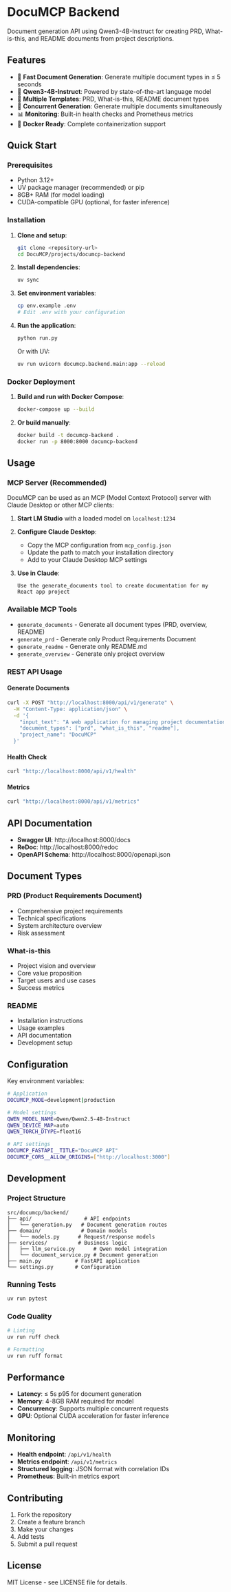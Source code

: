 # DocuMCP Backend

Document generation API using Qwen3-4B-Instruct for creating PRD, What-is-this, and README documents from project descriptions.

## Features

- 🚀 **Fast Document Generation**: Generate multiple document types in ≤ 5 seconds
- 🤖 **Qwen3-4B-Instruct**: Powered by state-of-the-art language model
- 📝 **Multiple Templates**: PRD, What-is-this, README document types
- 🔄 **Concurrent Generation**: Generate multiple documents simultaneously
- 📊 **Monitoring**: Built-in health checks and Prometheus metrics
- 🐳 **Docker Ready**: Complete containerization support

## Quick Start

### Prerequisites

- Python 3.12+
- UV package manager (recommended) or pip
- 8GB+ RAM (for model loading)
- CUDA-compatible GPU (optional, for faster inference)

### Installation

1. **Clone and setup**:
   ```bash
   git clone <repository-url>
   cd DocuMCP/projects/documcp-backend
   ```

2. **Install dependencies**:
   ```bash
   uv sync
   ```

3. **Set environment variables**:
   ```bash
   cp env.example .env
   # Edit .env with your configuration
   ```

4. **Run the application**:
   ```bash
   python run.py
   ```

   Or with UV:
   ```bash
   uv run uvicorn documcp.backend.main:app --reload
   ```

### Docker Deployment

1. **Build and run with Docker Compose**:
   ```bash
   docker-compose up --build
   ```

2. **Or build manually**:
   ```bash
   docker build -t documcp-backend .
   docker run -p 8000:8000 documcp-backend
   ```

## Usage

### MCP Server (Recommended)

DocuMCP can be used as an MCP (Model Context Protocol) server with Claude Desktop or other MCP clients:

1. **Start LM Studio** with a loaded model on `localhost:1234`

2. **Configure Claude Desktop**:
   - Copy the MCP configuration from `mcp_config.json`
   - Update the path to match your installation directory
   - Add to your Claude Desktop MCP settings

3. **Use in Claude**:
   ```
   Use the generate_documents tool to create documentation for my React app project
   ```

### Available MCP Tools

- `generate_documents` - Generate all document types (PRD, overview, README)
- `generate_prd` - Generate only Product Requirements Document
- `generate_readme` - Generate only README.md
- `generate_overview` - Generate only project overview

### REST API Usage

#### Generate Documents

```bash
curl -X POST "http://localhost:8000/api/v1/generate" \
  -H "Content-Type: application/json" \
  -d '{
    "input_text": "A web application for managing project documentation with AI-powered generation",
    "document_types": ["prd", "what_is_this", "readme"],
    "project_name": "DocuMCP"
  }'
```

#### Health Check

```bash
curl "http://localhost:8000/api/v1/health"
```

#### Metrics

```bash
curl "http://localhost:8000/api/v1/metrics"
```

## API Documentation

- **Swagger UI**: http://localhost:8000/docs
- **ReDoc**: http://localhost:8000/redoc
- **OpenAPI Schema**: http://localhost:8000/openapi.json

## Document Types

### PRD (Product Requirements Document)
- Comprehensive project requirements
- Technical specifications
- System architecture overview
- Risk assessment

### What-is-this
- Project vision and overview
- Core value proposition  
- Target users and use cases
- Success metrics

### README
- Installation instructions
- Usage examples
- API documentation
- Development setup

## Configuration

Key environment variables:

```bash
# Application
DOCUMCP_MODE=development|production

# Model settings
QWEN_MODEL_NAME=Qwen/Qwen2.5-4B-Instruct
QWEN_DEVICE_MAP=auto
QWEN_TORCH_DTYPE=float16

# API settings
DOCUMCP_FASTAPI__TITLE="DocuMCP API"
DOCUMCP_CORS__ALLOW_ORIGINS=["http://localhost:3000"]
```

## Development

### Project Structure

```
src/documcp/backend/
├── api/                 # API endpoints
│   └── generation.py   # Document generation routes  
├── domain/             # Domain models
│   └── models.py      # Request/response models
├── services/          # Business logic
│   ├── llm_service.py      # Qwen model integration
│   └── document_service.py # Document generation
├── main.py           # FastAPI application
└── settings.py       # Configuration
```

### Running Tests

```bash
uv run pytest
```

### Code Quality

```bash
# Linting
uv run ruff check

# Formatting  
uv run ruff format
```

## Performance

- **Latency**: ≤ 5s p95 for document generation
- **Memory**: 4-8GB RAM required for model
- **Concurrency**: Supports multiple concurrent requests
- **GPU**: Optional CUDA acceleration for faster inference

## Monitoring

- **Health endpoint**: `/api/v1/health`
- **Metrics endpoint**: `/api/v1/metrics`
- **Structured logging**: JSON format with correlation IDs
- **Prometheus**: Built-in metrics export

## Contributing

1. Fork the repository
2. Create a feature branch
3. Make your changes
4. Add tests
5. Submit a pull request

## License

MIT License - see LICENSE file for details.